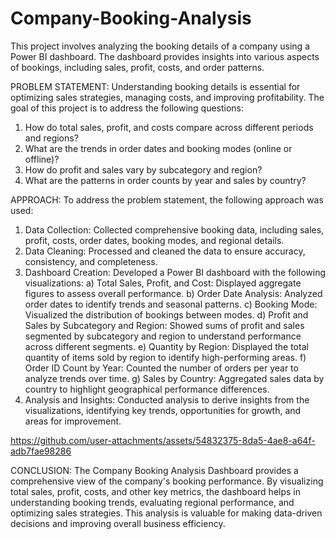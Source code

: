 # Company-Booking-Analysis
This project involves analyzing the booking details of a company using a Power BI dashboard. The dashboard provides insights into various aspects of bookings, including sales, profit, costs, and order patterns.

PROBLEM STATEMENT:
Understanding booking details is essential for optimizing sales strategies, managing costs, and improving profitability. The goal of this project is to address the following questions:
1. How do total sales, profit, and costs compare across different periods and regions?
2. What are the trends in order dates and booking modes (online or offline)?
3. How do profit and sales vary by subcategory and region?
4. What are the patterns in order counts by year and sales by country?


APPROACH:
To address the problem statement, the following approach was used:
1. Data Collection: Collected comprehensive booking data, including sales, profit, costs, order dates, booking modes, and regional details.
2. Data Cleaning: Processed and cleaned the data to ensure accuracy, consistency, and completeness.
3. Dashboard Creation: Developed a Power BI dashboard with the following visualizations:
   a) Total Sales, Profit, and Cost: Displayed aggregate figures to assess overall performance.
    b) Order Date Analysis: Analyzed order dates to identify trends and seasonal patterns.
    c) Booking Mode: Visualized the distribution of bookings between modes.
    d) Profit and Sales by Subcategory and Region: Showed sums of profit and sales segmented by subcategory and region to understand performance across different segments.
    e) Quantity by Region: Displayed the total quantity of items sold by region to identify high-performing areas.
    f) Order ID Count by Year: Counted the number of orders per year to analyze trends over time.
    g) Sales by Country: Aggregated sales data by country to highlight geographical performance differences.
4. Analysis and Insights: Conducted analysis to derive insights from the visualizations, identifying key trends, opportunities for growth, and areas for improvement.



https://github.com/user-attachments/assets/54832375-8da5-4ae8-a64f-adb7fae98286



CONCLUSION:
The Company Booking Analysis Dashboard provides a comprehensive view of the company's booking performance. By visualizing total sales, profit, costs, and other key metrics, the dashboard helps in understanding booking trends, evaluating regional performance, and optimizing sales strategies. This analysis is valuable for making data-driven decisions and improving overall business efficiency.

